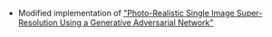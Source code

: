 
- Modified implementation of ["Photo-Realistic Single Image Super-Resolution Using a Generative Adversarial Network"](https://arxiv.org/abs/1609.04802)

